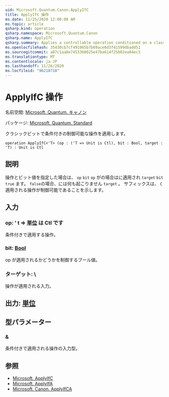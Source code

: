 ```yaml
---
uid: Microsoft.Quantum.Canon.ApplyIfC
title: ApplyIfC 操作
ms.date: 11/25/2020 12:00:00 AM
ms.topic: article
qsharp.kind: operation
qsharp.namespace: Microsoft.Quantum.Canon
qsharp.name: ApplyIfC
qsharp.summary: Applies a controllable operation conditioned on a classical bit.
ms.openlocfilehash: 35430cb7cf491965b7b69ace6d3f41599dbadd51
ms.sourcegitcommit: a87c1aa8e7453360025e47ba614f25b02ea84ec3
ms.translationtype: MT
ms.contentlocale: ja-JP
ms.lasthandoff: 11/26/2020
ms.locfileid: "96218718"
---
```

# <a name="applyifc-operation"></a>ApplyIfC 操作

名前空間: [Microsoft. Quantum. キャノン](xref:Microsoft.Quantum.Canon)

パッケージ: [Microsoft. Quantum. Standard](https://nuget.org/packages/Microsoft.Quantum.Standard)


クラシックビットで条件付きの制御可能な操作を適用します。

```qsharp
operation ApplyIfC<'T> (op : ('T => Unit is Ctl), bit : Bool, target : 'T) : Unit is Ctl
```


## <a name="description"></a>説明

操作とビット値を指定した場合は、 `op` `bit` `op` がの場合はに適用され `target` `bit` `true` ます。 `false`の場合、には何も起こりません `target` 。
サフィックスは、 `C` 適用される操作が制御可能であることを示します。

## <a name="input"></a>入力

### <a name="op--t--unit--is-ctl"></a>op: ' t => [単位](xref:microsoft.quantum.lang-ref.unit)  は Ctl です

条件付きで適用する操作。


### <a name="bit--bool"></a>bit: [Bool](xref:microsoft.quantum.lang-ref.bool)

op が適用されるかどうかを制御するブール値。


### <a name="target--t"></a>ターゲット: \

操作が適用される入力。



## <a name="output--unit"></a>出力: [単位](xref:microsoft.quantum.lang-ref.unit)



## <a name="type-parameters"></a>型パラメーター

### <a name="t"></a>&

条件付きで適用される操作の入力型。

## <a name="see-also"></a>参照

- [Microsoft. ApplyIfC](xref:Microsoft.Quantum.Canon.ApplyIfC)
- [Microsoft. ApplyIfA](xref:Microsoft.Quantum.Canon.ApplyIfA)
- [Microsoft. Canon. ApplyIfCA](xref:Microsoft.Quantum.Canon.ApplyIfCA)